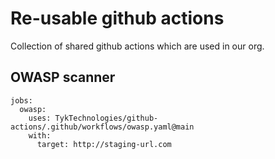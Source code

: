 # Re-usable github actions

Collection of shared github actions which are used in our org. 

## OWASP scanner

```
jobs:
  owasp:
    uses: TykTechnologies/github-actions/.github/workflows/owasp.yaml@main
    with:
      target: http://staging-url.com
```
